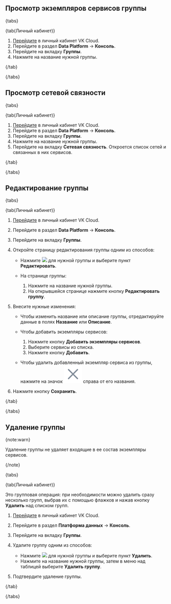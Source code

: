 ## Просмотр экземпляров сервисов группы

{tabs}

{tab(Личный кабинет)}

1. [Перейдите](https://cloud.vk.com/app/) в личный кабинет VK Cloud.
1. Перейдите в раздел **Data Platform** → **Консоль**.
1. Перейдите на вкладку **Группы**.
1. Нажмите на название нужной группы.

{/tab}

{/tabs}

## Просмотр сетевой связности

{tabs}

{tab(Личный кабинет)}

1. [Перейдите](https://cloud.vk.com/app/) в личный кабинет VK Cloud.
1. Перейдите в раздел **Data Platform** → **Консоль**.
1. Перейдите на вкладку **Группы**.
1. Нажмите на название нужной группы.
1. Перейдите на вкладку **Сетевая связность**. Откроется список сетей и связанных в них сервисов.

{/tab}

{/tabs}

## Редактирование группы

{tabs}

{tab(Личный кабинет)}

1. [Перейдите](https://cloud.vk.com/app/) в личный кабинет VK Cloud.
1. Перейдите в раздел **Data Platform** → **Консоль**.
1. Перейдите на вкладку **Группы**.
1. Откройте страницу редактирования группы одним из способов:

    - Нажмите ![ ](/ru/assets/more-icon.svg "inline") для нужной группы и выберите пункт **Редактировать**.
    - На странице группы:

        1. Нажмите на название нужной группы.
        1. На открывшейся странице нажмите кнопку **Редактировать группу**.

1. Внесите нужные изменения:

    - Чтобы изменить название или описание группы, отредактируйте данные в полях **Название** или **Описание**.
    - Чтобы добавить экземпляры сервисов:

        1. Нажмите кнопку **Добавить экземпляры сервисов**.
        1. Выберите сервисы из списка.
        1. Нажмите кнопку **Добавить**.

    - Чтобы удалить добавленный экземпляр сервиса из группы, нажмите на значок ![Удалить](assets/delete-cross.svg "inline") справа от его названия.

1. Нажмите кнопку **Сохранить**.

{/tab}

{/tabs}

## Удаление группы

{note:warn}

Удаление группы не удаляет входящие в ее состав экземпляры сервисов.

{/note}

{tabs}

{tab(Личный кабинет)}

Это групповая операция: при необходимости можно удалить сразу несколько групп, выбрав их с помощью флажков и нажав кнопку **Удалить** над списком групп.

1. [Перейдите](https://cloud.vk.com/app/) в личный кабинет VK Cloud.
1. Перейдите в раздел **Платформа данных** → **Консоль**.
1. Перейдите на вкладку **Группы**.
1. Удалите группу одним из способов:

    - Нажмите ![ ](/ru/assets/more-icon.svg "inline") для нужной группы и выберите пункт **Удалить**.
    - Нажмите на название нужной группы, затем в меню над таблицей выберите **Удалить группу**.

1. Подтвердите удаление группы.

{/tab}

{/tabs}
